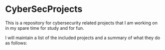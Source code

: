 # CyberSecProjects
This is a repository for cybersecurity related projects that I am working on in my spare time for study and for fun.

I will maintain a list of the included projects and a summary of what they do as follows:

